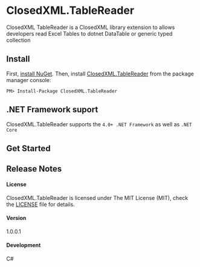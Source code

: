 # ClosedXML.TableReader
ClosedXML TableReader is a ClosedXML library extension to allows developers read Excel Tables to dotnet DataTable or generic typed collection

## Install

First, [install NuGet](http://docs.nuget.org/docs/start-here/installing-nuget). Then, install [ClosedXML.TableReader](https://www.nuget.org/packages/ClosedXML.TableReader/) from the package manager console:

```
PM> Install-Package ClosedXML.TableReader
```


## .NET Framework suport

ClosedXML.TableReader supports the `4.0+ .NET Framework` as well as `.NET Core`

## Get Started



## Release Notes

#### License
ClosedXML.TableReader is licensed under The MIT License (MIT), check the [LICENSE](https://github.com/rene15009/ClosedXML.TableReader/blob/master/LICENSE) file for details.

#### Version
1.0.0.1
#### Development
C# 